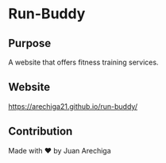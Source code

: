 # Run-Buddy

## Purpose
A website that offers fitness training services.

## Website
https://arechiga21.github.io/run-buddy/

## Contribution
Made with ❤️ by Juan Arechiga
